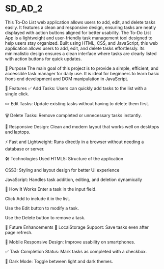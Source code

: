 # SD_AD_2
This To-Do List web application allows users to add, edit, and delete tasks easily. It features a clean and responsive design, ensuring tasks are neatly displayed with action buttons aligned for better usability.
The To-Do List App is a lightweight and user-friendly task management tool designed to help users stay organized. Built using HTML, CSS, and JavaScript, this web application allows users to add, edit, and delete tasks effortlessly. Its minimalistic design ensures a clean interface where tasks are clearly listed with action buttons for quick updates.

🎯 Purpose
The main goal of this project is to provide a simple, efficient, and accessible task manager for daily use. It is ideal for beginners to learn basic front-end development and DOM manipulation in JavaScript.

🔑 Features
✅ Add Tasks: Users can quickly add tasks to the list with a single click.

✏️ Edit Tasks: Update existing tasks without having to delete them first.

🗑️ Delete Tasks: Remove completed or unnecessary tasks instantly.

🎨 Responsive Design: Clean and modern layout that works well on desktops and laptops.

⚡ Fast and Lightweight: Runs directly in a browser without needing a database or server.

🛠 Technologies Used
HTML5: Structure of the application

CSS3: Styling and layout design for better UI experience

JavaScript: Handles task addition, editing, and deletion dynamically

🚀 How It Works
Enter a task in the input field.

Click Add to include it in the list.

Use the Edit button to modify a task.

Use the Delete button to remove a task.

🔮 Future Enhancements
💾 LocalStorage Support: Save tasks even after page refresh.

📱 Mobile Responsive Design: Improve usability on smartphones.

✅ Task Completion Status: Mark tasks as completed with a checkbox.

🌙 Dark Mode: Toggle between light and dark themes.
